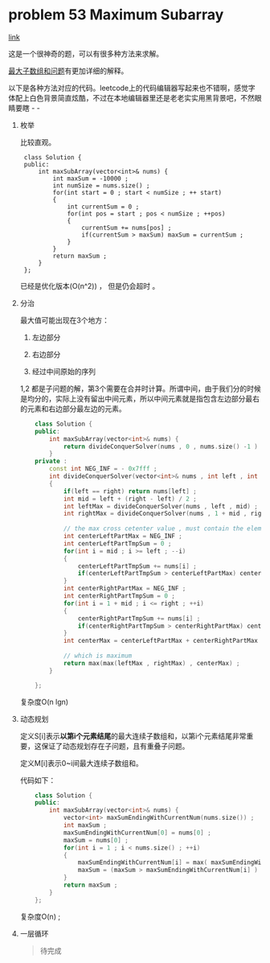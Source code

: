 # problem 53 Maximum Subarray

[link](https://leetcode.com/problems/maximum-subarray/)

这是一个很神奇的题，可以有很多种方法来求解。

[最大子数组和问题](http://memeda.github.io/%E7%AE%97%E6%B3%95/2015/10/14/%E6%9C%80%E5%A4%A7%E5%AD%90%E6%95%B0%E7%BB%84%E5%92%8C%E9%97%AE%E9%A2%98.html)有更加详细的解释。

以下是各种方法对应的代码。leetcode上的代码编辑器写起来也不错啊，感觉字体配上白色背景简直炫酷，不过在本地编辑器里还是老老实实用黑背景吧，不然眼睛要瞎 - -

1. 枚举
    
    比较直观。

        class Solution {
        public:
            int maxSubArray(vector<int>& nums) {
                int maxSum = -10000 ;
                int numSize = nums.size() ;
                for(int start = 0 ; start < numSize ; ++ start)
                {
                    int currentSum = 0 ;
                    for(int pos = start ; pos < numSize ; ++pos)
                    {
                        currentSum += nums[pos] ;
                        if(currentSum > maxSum) maxSum = currentSum ;
                    }
                }
                return maxSum ;
            }
        };

    已经是优化版本(O(n^2)) ， 但是仍会超时 。


2. 分治
    
    最大值可能出现在3个地方：

    1. 左边部分

    2. 右边部分

    3. 经过中间原始的序列

    1,2 都是子问题的解，第3个需要在合并时计算。所谓中间，由于我们分的时候是均分的，实际上没有留出中间元素，所以中间元素就是指包含左边部分最右的元素和右边部分最左边的元素。

    ```C++
        class Solution {
        public:
            int maxSubArray(vector<int>& nums) {
                return divideConquerSolver(nums , 0 , nums.size() -1 ) ;
            }
        private :
            const int NEG_INF = - 0x7fff ;
            int divideConquerSolver(vector<int>& nums , int left , int right)
            {
                if(left == right) return nums[left] ;
                int mid = left + (right - left) / 2 ;
                int leftMax = divideConquerSolver(nums , left , mid) ;
                int rightMax = divideConquerSolver(nums , 1 + mid , right) ;
                
                // the max cross cetenter value , must contain the elements in most right element of left part and most left element of right part 
                int centerLeftPartMax = NEG_INF ;
                int centerLeftPartTmpSum = 0 ;
                for(int i = mid ; i >= left ; --i)
                {
                    centerLeftPartTmpSum += nums[i] ;
                    if(centerLeftPartTmpSum > centerLeftPartMax) centerLeftPartMax = centerLeftPartTmpSum ;
                }
                int centerRightPartMax = NEG_INF ;
                int centerRightPartTmpSum = 0 ;
                for(int i = 1 + mid ; i <= right ; ++i)
                {
                    centerRightPartTmpSum += nums[i] ;
                    if(centerRightPartTmpSum > centerRightPartMax) centerRightPartMax = centerRightPartTmpSum ;
                }
                int centerMax = centerLeftPartMax + centerRightPartMax ;
                
                // which is maximum
                return max(max(leftMax , rightMax) , centerMax) ;
            }

        };
    ```

    复杂度O(n lgn)

3. 动态规划

    定义S[i]表示**以第i个元素结尾**的最大连续子数组和，以第i个元素结尾非常重要，这保证了动态规划存在子问题，且有重叠子问题。

    定义M[i]表示0~i间最大连续子数组和。

    代码如下：
    ``` C++
        class Solution {
        public:
            int maxSubArray(vector<int>& nums) {
                vector<int> maxSumEndingWithCurrentNum(nums.size()) ;
                int maxSum ;
                maxSumEndingWithCurrentNum[0] = nums[0] ;
                maxSum = nums[0] ;
                for(int i = 1 ; i < nums.size() ; ++i)
                {
                    maxSumEndingWithCurrentNum[i] = max( maxSumEndingWithCurrentNum[i-1] + nums[i] , nums[i]) ;
                    maxSum = (maxSum > maxSumEndingWithCurrentNum[i] ) ? maxSum : maxSumEndingWithCurrentNum[i] ;
                }
                return maxSum ;
            }
        };
    ```
    
    复杂度O(n) ;

4. 一层循环

    > 待完成


